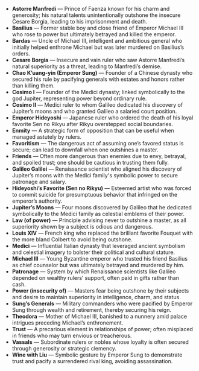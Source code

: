- **Astorre Manfredi** — Prince of Faenza known for his charm and generosity; his natural talents unintentionally outshone the insecure Cesare Borgia, leading to his imprisonment and death.  
- **Basilius** — Former stable boy and close friend of Emperor Michael III who rose to power but ultimately betrayed and killed the emperor.  
- **Bardas** — Uncle of Michael III, intelligent and ambitious general who initially helped enthrone Michael but was later murdered on Basilius’s orders.  
- **Cesare Borgia** — Insecure and vain ruler who saw Astorre Manfredi’s natural superiority as a threat, leading to Manfredi’s demise.  
- **Chao K’uang-yin (Emperor Sung)** — Founder of a Chinese dynasty who secured his rule by pacifying generals with estates and honors rather than killing them.  
- **Cosimo I** — Founder of the Medici dynasty; linked symbolically to the god Jupiter, representing power beyond ordinary rule.  
- **Cosimo II** — Medici ruler to whom Galileo dedicated his discovery of Jupiter’s moons and who granted Galileo a salaried court position.  
- **Emperor Hideyoshi** — Japanese ruler who ordered the death of his loyal favorite Sen no Rikyu after Rikyu overstepped social boundaries.  
- **Enmity** — A strategic form of opposition that can be useful when managed astutely by rulers.  
- **Favoritism** — The dangerous act of assuming one’s favored status is secure; can lead to downfall when one outshines a master.  
- **Friends** — Often more dangerous than enemies due to envy, betrayal, and spoiled trust; one should be cautious in trusting them fully.  
- **Galileo Galilei** — Renaissance scientist who aligned his discovery of Jupiter’s moons with the Medici family's symbolic power to secure patronage and salary.  
- **Hideyoshi’s Favorite (Sen no Rikyu)** — Esteemed artist who was forced to commit suicide for presumptuous behavior that infringed on the emperor’s authority.  
- **Jupiter’s Moons** — Four moons discovered by Galileo that he dedicated symbolically to the Medici family as celestial emblems of their power.  
- **Law (of power)** — Principle advising never to outshine a master, as all superiority shown by a subject is odious and dangerous.  
- **Louis XIV** — French king who replaced the brilliant favorite Fouquet with the more bland Colbert to avoid being outshone.  
- **Medici** — Influential Italian dynasty that leveraged ancient symbolism and celestial imagery to bolster their political and cultural stature.  
- **Michael III** — Young Byzantine emperor who trusted his friend Basilius as chief counselor but was ultimately betrayed and murdered by him.  
- **Patronage** — System by which Renaissance scientists like Galileo depended on wealthy rulers’ support, often paid in gifts rather than cash.  
- **Power (insecurity of)** — Masters fear being outshone by their subjects and desire to maintain superiority in intelligence, charm, and status.  
- **Sung’s Generals** — Military commanders who were pacified by Emperor Sung through wealth and retirement, thereby securing his reign.  
- **Theodora** — Mother of Michael III, banished to a nunnery amid palace intrigues preceding Michael’s enthronement.  
- **Trust** — A precarious element in relationships of power; often misplaced in friends who may turn envious or treacherous.  
- **Vassals** — Subordinate rulers or nobles whose loyalty is often secured through generosity or strategic clemency.  
- **Wine with Liu** — Symbolic gesture by Emperor Sung to demonstrate trust and pacify a surrendered rival king, avoiding assassination.
